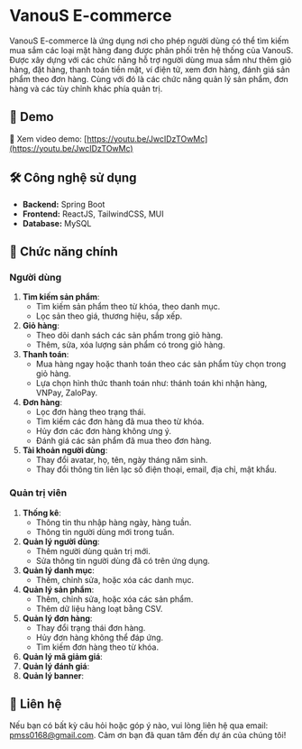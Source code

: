# VanouS E-commerce

VanouS E-commerce là ứng dụng nơi cho phép người dùng có thể tìm kiếm mua sắm các loại mặt hàng đang được phân phối trên hệ thống của VanouS. Được xây dựng với các chức năng hỗ trợ người dùng mua sắm như thêm giỏ hàng, đặt hàng, thanh toán tiền mặt, ví điện tử, xem đơn hàng, đánh giá sản phẩm theo đơn hàng. Cùng với đó là các chức năng quản lý sản phẩm, đơn hàng và các tùy chỉnh khác phía quản trị.

## 🎥 Demo

🔗 Xem video demo: [https://youtu.be/JwcIDzTOwMc](https://youtu.be/JwcIDzTOwMc)

## 🛠️ Công nghệ sử dụng

- **Backend:** Spring Boot
- **Frontend:** ReactJS, TailwindCSS, MUI
- **Database:** MySQL

## 🌟 Chức năng chính

### **Người dùng**

1. **Tìm kiếm sản phẩm**:
   - Tìm kiếm sản phẩm theo từ khóa, theo danh mục.
   - Lọc sản theo giá, thương hiệu, sắp xếp.
2. **Giỏ hàng**:
   - Theo dõi danh sách các sản phẩm trong giỏ hàng.
   - Thêm, sửa, xóa lượng sản phẩm có trong giỏ hàng.
3. **Thanh toán**:
   - Mua hàng ngay hoặc thanh toán theo các sản phẩm tùy chọn trong giỏ hàng.
   - Lựa chọn hình thức thanh toán như: thánh toán khi nhận hàng, VNPay, ZaloPay.
4. **Đơn hàng**:
   - Lọc đơn hàng theo trạng thái.
   - Tìm kiếm các đơn hàng đã mua theo từ khóa.
   - Hủy đơn các đơn hàng không ưng ý.
   - Đánh giá các sản phẩm đã mua theo đơn hàng.
5. **Tài khoản người dùng**:
   - Thay đổi avatar, họ, tên, ngày tháng năm sinh.
   - Thay đổi thông tin liên lạc số điện thoại, email, địa chỉ, mật khẩu.

### **Quản trị viên**

1. **Thống kê**:
   - Thông tin thu nhập hàng ngày, hàng tuần.
   - Thông tin người dùng mới trong tuần.
2. **Quản lý người dùng**:
   - Thêm người dùng quản trị mới.
   - Sửa thông tin người dùng đã có trên ứng dụng.
3. **Quản lý danh mục**:
   - Thêm, chỉnh sửa, hoặc xóa các danh mục.
4. **Quản lý sản phẩm**:
   - Thêm, chỉnh sửa, hoặc xóa các sản phẩm.
   - Thêm dữ liệu hàng loạt bằng CSV.
5. **Quản lý đơn hàng**:
   - Thay đổi trạng thái đơn hàng.
   - Hủy đơn hàng không thể đáp ứng.
   - Tìm kiếm đơn hàng theo từ khóa.
6. **Quản lý mã giảm giá**:
7. **Quản lý đánh giá**:
8. **Quản lý banner**:

## 📩 Liên hệ

Nếu bạn có bất kỳ câu hỏi hoặc góp ý nào, vui lòng liên hệ qua email: pmss0168@gmail.com.
Cảm ơn bạn đã quan tâm đến dự án của chúng tôi!

